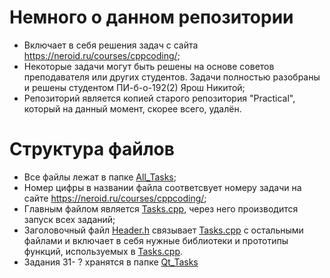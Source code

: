 # Немного о данном репозитории

* Включает в себя решения задач с сайта https://neroid.ru/courses/cppcoding/;
* Некоторые задачи могут быть решены на основе советов преподавателя или других студентов. Задачи полностью разобраны и решены студентом ПИ-б-о-192(2) Ярош Никитой;
* Репозиторий является копией старого репозитория "Practical", который на данный момент, скорее всего, удалён.

# Структура файлов

* Все файлы лежат в папке [All_Tasks](https://github.com/THRUWOL/Tasks/blob/master/All_Tasks);
* Номер цифры в названии файла соответсвует номеру задачи на сайте https://neroid.ru/courses/cppcoding/;
* Главным файлом является [Tasks.cpp](https://github.com/THRUWOL/Tasks/blob/master/All_Tasks/Tasks.cpp), через него производится запуск всех заданий;
* Заголовочный файл [Header.h](https://github.com/THRUWOL/Tasks/blob/master/All_Tasks/Header.h) связывает [Tasks.cpp](https://github.com/THRUWOL/Tasks/blob/master/All_Tasks/Tasks.cpp) с остальными файлами и включает в себя нужные библиотеки и прототипы функций, используемых в [Tasks.cpp](https://github.com/THRUWOL/Tasks/blob/master/All_Tasks/Tasks.cpp).
* Задания 31- ? хранятся в папке [Qt_Tasks](https://github.com/THRUWOL/Tasks/tree/master/Qt_tasks/Task_31)
